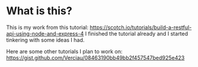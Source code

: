 # What is this?
This is my work from this tutorial: https://scotch.io/tutorials/build-a-restful-api-using-node-and-express-4
I finished the tutorial already and I started tinkering with some ideas I had. 

Here are some other tutorials I plan to work on: https://gist.github.com/Verciau/08463190bb49bb2f457547bed925e423
